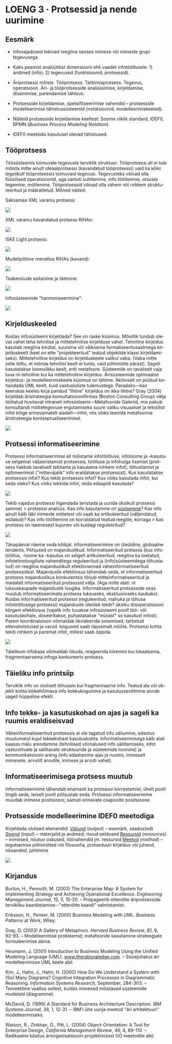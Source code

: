 # LOENG 3 · Protsessid ja nende uurimine

## Eesmärk

* Infovajadused tekivad reeglina seoses inimese või inimeste grupi tegevusega

* Kaks peamist analüütilist dimensiooni ehk vaadet infotöötlusele: 1) andmed (info); 2) tegevused (funktsioonid, protsessid).

* Äriprotsessi mõiste. Tööprotsess. Tarbimisprotsess. Tegevus, operatsioon. Äri- ja tööprotsesside analüüsimise, kirjeldamise, disainimise, parendamise tähtsus.

* Protsesside kirjeldamise, spetsifitseerimise vahendid – protsesside modelleerimise tähistussüsteemid (notatsioonid, modelleerimiskeeled).

* Näiteid protsesside kirjeldamise keeltest: Soome riiklik standard, IDEF0, BPMN (_Business Process Modeling Notation_).

* IDEF0 meetodis kasutusel olevad tähistused.

## Tööprotsess

Töösüsteemis toimuvate tegevuste terviklik struk­tuur. Töö­prot­sessi all ei tu­le mõis­ta mitte ainult ide­aal­prot­sessi (kavandatud töö­prot­ses­si) vaid ka kõiki _te­ge­likult_ töö­prot­sessis toi­mu­vaid tege­vu­si. Tege­vus­teks või­vad olla füüsilised ope­ratsioonid, aga sa­mu­ti suht­le­mi­ne, info tööt­le­mi­ne, otsuste tege­mi­ne, mõt­lemine. Töö­prot­ses­sid võivad olla vähem või rohkem struk­tu­ree­ritud ja määratletud. Mõned näited:  

Saksamaa XML varamu protsess:

![](https://2.bp.blogspot.com/_JFWPvVEBPUA/TJh0UlspguI/AAAAAAAAEuc/sBbAQr1jlIU/s1600/Saksamaa+XML+varamu+protsessid.png)

XML varamu kavandatud protsess RIHAs:   

![](https://4.bp.blogspot.com/_JFWPvVEBPUA/TJh0aFrxdYI/AAAAAAAAEuk/kOiZU4vsMmw/s1600/XML+varamu+protsessid.png)

ISKE Light protsess: 

![](https://2.bp.blogspot.com/_JFWPvVEBPUA/TJh0kmrdGwI/AAAAAAAAEus/QbMsCaMTRCE/s1600/ISKE+LIGHT.png)

Mudelipõhine menetlus RIHAs (kavand):

![](https://2.bp.blogspot.com/_JFWPvVEBPUA/TJh2COW7rEI/AAAAAAAAEu8/jbNOiS_OYzY/s1600/MUDELIP%C3%95HINE+MENETLUS.png)

Teabenõude esitamine ja täitmine:  

![](https://2.bp.blogspot.com/_JFWPvVEBPUA/TJh2V0y47ZI/AAAAAAAAEvE/pEUCSqWWIRg/s1600/TEABEN%C3%95UDE+ESITAMINE+JA+T%C3%84ITMINE.png)

Infosüsteemide "harmoniseerimine":

![](https://2.bp.blogspot.com/_JFWPvVEBPUA/TJh2ytfpmCI/AAAAAAAAEvM/Z9uJ5Ir25Ms/s1600/T%C3%96IS+02.png)

## Kirjelduskeeled

Kuidas in­fo­süs­teemi kir­jel­da­da? See on raske küsi­mus. Mõist­lik tundub ole­vat va­het te­ha teh­ni­li­se ja mit­te­teh­nilise kirjelduse vahel. Tehniline kir­jel­dus ka­su­tab reeglina kind­lat, suurema või väiksema for­ma­li­see­ri­tus­ast­me­ga kir­jel­dus­keelt (keel on ette "pro­jek­tee­ri­tud" teatud ob­jek­ti­de klas­si kir­jel­da­mi­seks). Mit­te­teh­niline kir­jel­dus on kirjel­dus­kee­le va­li­kul vaba. (Va­ba mit­te selle tõttu, et mõnda teh­ni­list keelt ei tun­ta, vaid põhimõtte pä­rast). Sa­ge­li ka­su­ta­tak­se loo­mulikku keelt, eriti me­ta­foo­re. Süs­tee­mile on ta­valiselt vaja luua nii teh­ni­li­ne kui ka mit­te­teh­ni­line kirjel­dus. Äri­süs­tee­mi­de op­ti­maalse kir­jel­dus- ja mo­del­lee­ri­mis­kee­le küsi­mus on lah­ti­ne. Ak­tiiv­selt on püü­tud ko­han­da­da UML keelt, kuid vas­tuoluliste tu­le­mus­tega. Paradoks—kas keerukas keeles kirja pan­dud "lihtne" kirjeldus on ikka lihtne? Gray (2004) kirjeldab äri­stra­teegia kon­sul­tat­si­oo­ni­firmas (Boston Con­sulting Group) välja töötatud huvi­ta­vat intra­neti in­fo­süsteemi—Meta­foo­ri­de Ga­le­riid, mis pakub kon­sul­tandi mõt­te­te­ge­vuse er­gu­ta­mi­seks suu­re vali­ku vi­su­aal­set ja tekstilist infot kõi­ge eri­ne­va­ma­telt aladelt—infot, mis võiks tee­ni­da me­ta­foorina äristrateegia kont­sep­tua­li­see­ri­mi­sel.

![](https://3.bp.blogspot.com/-Bap60sD83WM/UjlpLcC30YI/AAAAAAAAFTQ/mueLZGs664I/s1600/image001.gif)  

## Protsessi informatiseerimine

Protsessi infor­ma­ti­see­rimise all mõistame infotöötluse, infoloome ja –ka­­su­tu­se selgemat väljaeristamist prot­ses­sis, töötluse ja infohulga lisamist (prot­sess hakkab tavaliselt teki­tama ja kasutama rohkem infot), tõhustamist ja opti­meerimist ("mit­tevajalik" info eraldatakse protsessist).   Kus kasutatakse protsessis infot? Kus tekib protsessis infot? Kus võiks kasutada infot, kui seda oleks? Kus võiks tekkida infot, mida edaspidi kasutada?

![](https://4.bp.blogspot.com/-GOIlx_01Ks4/UjlpZf80OJI/AAAAAAAAFTY/8qVvFfKh3rY/s1600/image002.gif)

Tekib vajadus protsessi liigendada (eristada ja uurida üksikult protsessi sam­me)  >  prot­sessi analüüs.   Kas info kasutamine on <u>süsteemne</u>? Kas info ainult käib läbi inimeste mõtetest või saab ka arti­kuleeritud (väljendatud, esitatud)? Kas info töötlemine on kor­ral­datud tea­tud reeglite, korraga > kas protsess on iseenesest kujunev või kuidagi re­gu­lee­ri­tud?

![](http://bp0.blogger.com/_JFWPvVEBPUA/RvGgTV9EqXI/AAAAAAAABFY/PzXpZyqmtMw/s400/image003.gif)

Tänapäeval näeme seda kõikjal. informatiseerimine on üle­üldine, globaalne tendents.   Põhjused on majanduslikud. Informatiseeritud protsess (kus info­tööt­lus, -loome ka -kasutus on selgelt artikuleeritud, reeglina ka toetatud, info­tehnoloogiliste va­hen­di­te­ga reguleeritud ja (info)süsteemidega tõhus­ta­tud) on reeglina majandusli­kult efek­tiiv­semad vähe­infor­ma­tiseeritud protsessidest.   Majanduslik efektiivsus tähendab seda, et informatiseeritud prot­sess majan­dus­li­kus konkurentsis tõrjub mitteinformatiseeritud ja madalalt informatiseeritud protsessid välja. (Aga mitte alati: vt luksuskaupade ma­jan­dus­lik loogika. Informa­ti­see­ri­tud protsesside seas muutub informatiseerimata protsess luksuseks, eksklusiivseks kaubaks).   Kuidas informatiseeritud protsessi (reguleeritud, mahuka ja tõhusa infotöötlu­sega protsessi) majanduslik üleolek tekib? üksiku tööoperatsiooni kõrgem efek­tiivsus (vajalik info tuuakse infosüsteemi poolt töö- või kasutuskohale, doseeri­takse, puhastatak­se "mürast" so kasutust infost). Parem koordinatsioon võimal­dab likvideerida oo­ta­mised, tarbetud ettevalmistused ja varud. koguseid saab täpse­malt mõõta. Protsessi kohta tekib rohkem ja paremat infot, millest saab õppida.

![](https://1.bp.blogspot.com/-G0j-DdK-otc/UjlpnT9no9I/AAAAAAAAFTg/tUEvq7yidBs/s1600/image004.gif)

Täielikum infobaas võimal­dab liikuda, reagee­ri­da kii­remini kui lokaalsema, frag­­men­taar­se­ma infoga kon­kureeriv prot­sess.  

## Täieliku info printsiip

Ter­viklik info on oluliselt tõhusam kui fragmentaar­ne info.  Teatud ala või ob­­jekti kohta kõikehõlma­va info kokkukogumine ja kasutussevõtmine annab sageli hüppelise efekti.  

## Info tekke- ja kasutuskohad on ajas ja sageli ka ruumis eraldi­seis­vad

Vä­he­­­in­for­ma­ti­see­ritud protsessis ei ole tagatud info säilumine, edas­tus muutumatul kujul tekkekohast kasutuskohta. Informati­seeri­mi­se­ga käib alati kaasas mälu arendamine (tehnilised võima­lu­sed in­fo säilitamiseks, infot vastuvõtvate ja säilitavate struk­tuuride ja süs­tee­mi­de loomine) ja kommunikatsiooni areng (info edastamine ajas ja ruumis, inimeselt inimesele, arvutilt arvutile, inimese ja ar­vu­ti vahel).  

## Informatiseerimisega protsess muutub

Infor­ma­ti­seerimine tähendab enamasti ka protsessi korrastamist; ühelt poolt tingib se­da, teiselt poolt põhjustab seda. Protsessi infor­matiseeri­mi­ne muudab inimese positsiooni; samuti erinevate osa­poolte positsi­oo­ne.  

## Protsesside modelleerimine IDEF0 meetodiga

Kirjeldada olulised elemendid:   <u>Väljund</u> (_output_) – eesmärk, saadus(ed)   <u>Sisend</u> (_input_) ­– materjalid ja andmed; muud eeldused   <u>Ressursid</u> (_resources_) – inimesed, nõutuv oskused, töövahendid jm. ressursid   <u>Meetod</u> (_method_) – tegutsemise põhimõtted või filosoofia, protseduuri kirjeldus või juhend, nõuanded, juhtimine

![](https://2.bp.blogspot.com/-loDEa6GYmQo/UjlqAy9Z70I/AAAAAAAAFTo/kJfhROV12WE/s1600/image005.gif)  

## Kirjandus

Burton, H., Pennotti, M. (2003) The Enterprise Map: A System for Implementing Strategy and Achieving Operational Excellence. _Engineering Management Journal_, 15, 3, 15-20. – Propageerib ettevõtte äriprotsesside tervikliku kaardistamise--"ettevõtte kaardi" valmistamist.  

Eriksson, H., Penker, M. (2000) Business Model­ing with UML. Business Patterns at Work, Wiley.  

Gray, D. (2003) A Gallery of Metaphors. _Harvard Business Review_, 81, 9, 92-93. – Modelleerimise probleemid; metafooride kasutamine stra­tee­gia­te formuleerimise abina.  

Heumann, J. (2001) Introduction to Business Modeling Using the Unified Modeling Language (UML). www.therationaledge.com. – Sissejuha­tus äri modelleerimisse UML keele abil.  

Kim, J., Hahn, J., Hahn, H. (2000) How Do We Understand a System with (So) Many Diagrams? Cognitive Integration Processes in Diagrammatic Reasoning. _Information Systems Research_, September, 284-303. – Teoreetiline vaatlus sellest, kuidas inimesed mõistavad süs­tee­mi­de mudeleid (diagramme).  

McDavid, D. (1999) A Standard for Business Architecture Description. _IBM Systems Journal_, 38, 1, 12-31. – IBM'i ühe uurija meetod "äri arhi­tektuuri" modelleerimiseks.  

Watson, R., Zinkhan, G., Pitt, L. (2004) Object-Orientation: A Tool for Enterprise Design, _California Management Review_, 46, 4, 89-110. – Radikaalne käsitus äriorganisatsiooni projektimisest OO meetodite abil.